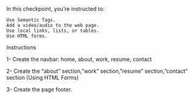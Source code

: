 In this checkpoint, you’re instructed to:

    Use Semantic Tags.
    Add a video/audio to the web page.
    Use local links, lists, or tables.
    Use HTML forms.
    
Instructions

1- Create the navbar: home, about, work, resume, contact

2- Create the “about” section,”work” section,”resume” section,”contact” section (Using HTML Forms) 

3- Create the page footer.
